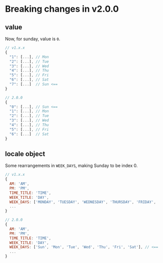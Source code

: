 # Breaking changes in v2.0.0

## value
Now, for sunday, value is `0`.

```javascript
// v1.x.x
{
  "1": [...], // Mon
  "2": [...], // Tue
  "3": [...], // Wed
  "4": [...], // Thu
  "5": [...], // Fri
  "6": [...], // Sat
  "7": [...]  // Sun <==
}

// 2.0.0
{
  "0": [...], // Sun <==
  "1": [...], // Mon
  "2": [...], // Tue
  "3": [...], // Wed
  "4": [...], // Thu
  "5": [...], // Fri
  "6": [...]  // Sat
}
```
## locale object
Some rearrangements in `WEEK_DAYS`, making Sunday to be index 0.

```javascript
// v1.x.x
{
  AM: 'AM',
  PM: 'PM',
  TIME_TITLE: 'TIME',
  WEEK_TITLE: 'DAY',
  WEEK_DAYS: ['MONDAY', 'TUESDAY', 'WEDNESDAY', 'THURSDAY', 'FRIDAY', 'SATURDAY', 'SUNDAY'], // <==
  ...
}

// 2.0.0
{
  AM: 'AM',
  PM: 'PM',
  TIME_TITLE: 'TIME',
  WEEK_TITLE: 'DAY',
  WEEK_DAYS: ['Sun', 'Mon', 'Tue', 'Wed', 'Thu', 'Fri', 'Sat'], // <==
  ...
}
```


